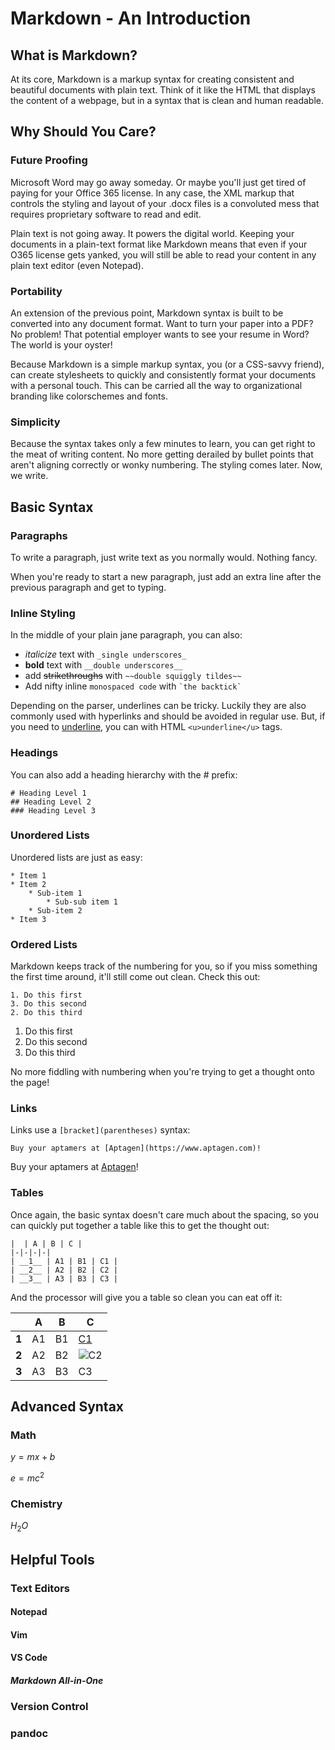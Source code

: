 # Markdown - An Introduction

## What is Markdown?

At its core, Markdown is a markup syntax for creating consistent and beautiful documents with plain text. Think of it like the HTML that displays the content of a webpage, but in a syntax that is clean and human readable.

## Why Should You Care?

### Future Proofing

Microsoft Word may go away someday. Or maybe you'll just get tired of paying for your Office 365 license. In any case, the XML markup that controls the styling and layout of your .docx files is a convoluted mess that requires proprietary software to read and edit.

Plain text is not going away. It powers the digital world. Keeping your documents in a plain-text format like Markdown means that even if your O365 license gets yanked, you will still be able to read your content in any plain text editor (even Notepad).

### Portability

An extension of the previous point, Markdown syntax is built to be converted into any document format. Want to turn your paper into a PDF? No problem! That potential employer wants to see your resume in Word? The world is your oyster!

Because Markdown is a simple markup syntax, you (or a CSS-savvy friend), can create stylesheets to quickly and consistently format your documents with a personal touch. This can be carried all the way to organizational branding like colorschemes and fonts.

### Simplicity

Because the syntax takes only a few minutes to learn, you can get right to the meat of writing content. No more getting derailed by bullet points that aren't aligning correctly or wonky numbering. The styling comes later. Now, we write.

## Basic Syntax

### Paragraphs

To write a paragraph, just write text as you normally would. Nothing fancy.

When you're ready to start a new paragraph, just add an extra line after the previous paragraph and get to typing.

### Inline Styling

In the middle of your plain jane paragraph, you can also:

* _italicize_ text with `_single underscores_`
* __bold__ text with `__double underscores__`
* add ~~strikethroughs~~ with `~~double squiggly tildes~~`
* Add nifty inline `monospaced code` with `` `the backtick` ``

Depending on the parser, underlines can be tricky. Luckily they are also commonly used with hyperlinks and should be avoided in regular use. But, if you need to <u>underline</u>, you can with HTML `<u>underline</u>` tags.

### Headings

You can also add a heading hierarchy with the # prefix:

```
# Heading Level 1
## Heading Level 2
### Heading Level 3
```

### Unordered Lists

Unordered lists are just as easy:

```
* Item 1
* Item 2
    * Sub-item 1
        * Sub-sub item 1
    * Sub-item 2
* Item 3
```

### Ordered Lists

Markdown keeps track of the numbering for you, so if you miss something the first time around, it'll still come out clean. Check this out:

```
1. Do this first
3. Do this second
2. Do this third
```

1. Do this first
3. Do this second
2. Do this third

No more fiddling with numbering when you're trying to get a thought onto the page!

### Links

Links use a `[bracket](parentheses)` syntax:

```
Buy your aptamers at [Aptagen](https://www.aptagen.com)!
```

Buy your aptamers at [Aptagen](https://www.aptagen.com)!

### Tables

Once again, the basic syntax doesn't care much about the spacing, so you can quickly put together a table like this to get the thought out:

```
|  | A | B | C |
|-|-|-|-|
| __1__ | A1 | B1 | C1 |
| __2__ | A2 | B2 | C2 |
| __3__ | A3 | B3 | C3 |
```

And the processor will give you a table so clean you can eat off it:

|  | A | B | C |
|-|-|-|-|
| __1__ | A1 | B1 | [C1](clickablelink.com) |
| __2__ | A2 | B2 | ![C2](https://cdn.iconscout.com/icon/premium/png-256-thumb/markdown-4-560096.png) |
| __3__ | A3 | B3 | C3 |

## Advanced Syntax

### Math

$y = mx + b$

$e = mc^2$

### Chemistry

$H_2O$

## Helpful Tools

### Text Editors

#### Notepad

#### Vim

#### VS Code

##### Markdown All-in-One

### Version Control

### pandoc